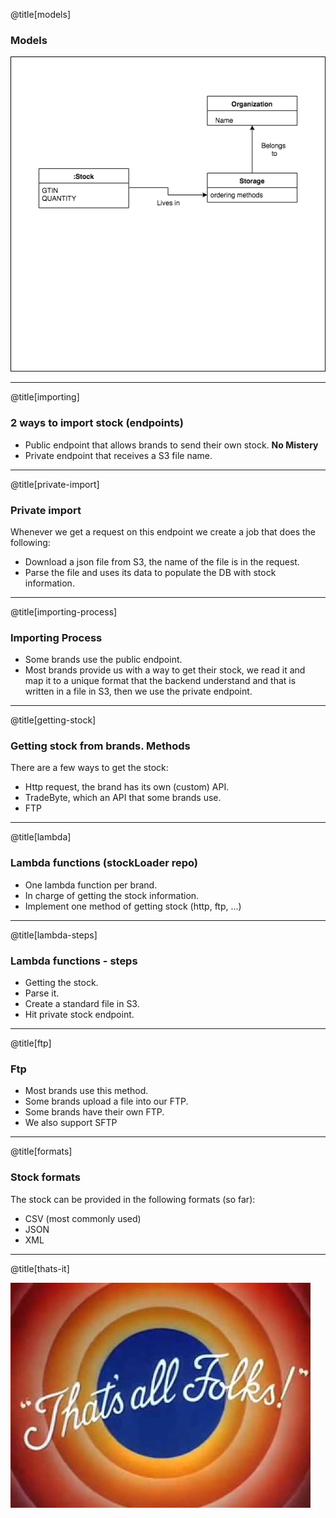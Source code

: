 @title[models]

### Models

![Models](assets/models.png)

---

@title[importing]

### 2 ways to import stock (endpoints)

* Public endpoint that allows brands to send their own stock. **No Mistery**
* Private endpoint that receives a S3 file name.

---

@title[private-import]

### Private import

Whenever we get a request on this endpoint we create a job that does the following:

* Download a json file from S3, the name of the file is in the request.
* Parse the file and uses its data to populate the DB with stock information.

---

@title[importing-process]

### Importing Process

* Some brands use the public endpoint.
* Most brands provide us with a way to get their stock, we read it and map it to a unique format that the backend understand and that is written in a file in S3, then we use the private endpoint.


---

@title[getting-stock]

### Getting stock from brands. Methods

There are a few ways to get the stock:
  * Http request, the brand has its own (custom) API.
  * TradeByte, which an API that some brands use.
  * FTP

---

@title[lambda]

### Lambda functions (stockLoader repo)

* One lambda function per brand.
* In charge of getting the stock information.
* Implement one method of getting stock (http, ftp, ...)
---

@title[lambda-steps]

### Lambda functions - steps

* Getting the stock.
* Parse it.
* Create a standard file in S3.
* Hit private stock endpoint.

---

@title[ftp]

### Ftp

* Most brands use this method.
* Some brands upload a file into our FTP.
* Some brands have their own FTP.
* We also support SFTP

---

@title[formats]

### Stock formats

The stock can be provided in the following formats (so far):

* CSV (most commonly used)
* JSON
* XML

---

@title[thats-it]

![Models](assets/thatsall.jpg)
